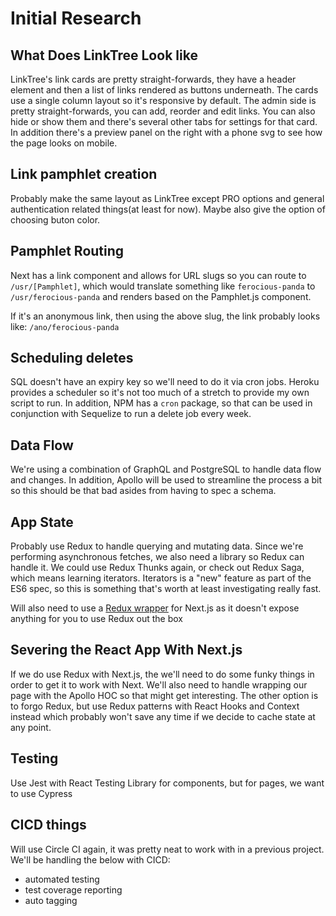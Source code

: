 # Initial Research
## What Does LinkTree Look like
LinkTree's link cards are pretty straight-forwards, they have a header element and then a list of links rendered as buttons underneath. The cards use a single column layout so it's responsive by default. The admin side is pretty straight-forwards, you can add, reorder and edit links. You can also hide or show them and there's several other tabs for settings for that card. In addition there's a preview panel on the right with a phone svg to see how the page looks on mobile.

## Link pamphlet creation
Probably make the same layout as LinkTree except PRO options and general authentication related things(at least for now). Maybe also give the option of choosing buton color.

## Pamphlet Routing
Next has a link component and allows for URL slugs so you can route to `/usr/[Pamphlet]`, which would translate something like `ferocious-panda` to `/usr/ferocious-panda` and renders based on the Pamphlet.js component.

If it's an anonymous link, then using the above slug, the link probably looks like: `/ano/ferocious-panda`

## Scheduling deletes
SQL doesn't have an expiry key so we'll need to do it via cron jobs. Heroku provides a scheduler so it's not too much of a stretch to provide my own script to run. In addition, NPM has a `cron` package, so that can be used in conjunction with Sequelize to run a delete job every week.

## Data Flow
We're using a combination of GraphQL and PostgreSQL to handle data flow and changes. In addition, Apollo will be used to streamline the process a bit so this should be that bad asides from having to spec a schema.

## App State
Probably use Redux to handle querying and mutating data. Since we're performing asynchronous fetches, we also need a library so Redux can handle it. We could use Redux Thunks again, or check out Redux Saga, which means learning iterators. Iterators is a "new" feature as part of the ES6 spec, so this is something that's worth at least investigating really fast.

Will also need to use a [Redux wrapper](https://github.com/kirill-konshin/next-redux-wrapper) for Next.js as it doesn't expose anything for you to use Redux out the box

## Severing the React App With Next.js
If we do use Redux with Next.js, the we'll need to do some funky things in order to get it to work with Next. We'll also need to handle wrapping our page with the Apollo HOC so that might get interesting. The other option is to forgo Redux, but use Redux patterns with React Hooks and Context instead which probably won't save any time if we decide to cache state at any point.

## Testing
Use Jest with React Testing Library for components, but for pages, we want to use Cypress


## CICD things
Will use Circle CI again, it was pretty neat to work with in a previous project. We'll be handling the below with CICD:
- automated testing
- test coverage reporting
- auto tagging